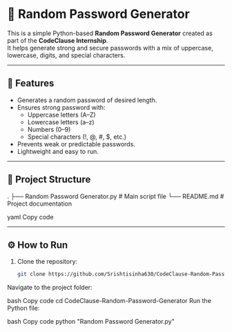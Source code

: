 # 🔐 Random Password Generator

This is a simple Python-based **Random Password Generator** created as part of the **CodeClause Internship**.  
It helps generate strong and secure passwords with a mix of uppercase, lowercase, digits, and special characters.

---

## 🚀 Features
- Generates a random password of desired length.
- Ensures strong password with:
  - Uppercase letters (A–Z)
  - Lowercase letters (a–z)
  - Numbers (0–9)
  - Special characters (!, @, #, $, etc.)
- Prevents weak or predictable passwords.
- Lightweight and easy to run.

---

## 📂 Project Structure
.
├── Random Password Generator.py # Main script file
└── README.md # Project documentation

yaml
Copy code

---

## ⚙️ How to Run
1. Clone the repository:
   ```bash
   git clone https://github.com/Srishtisinha630/CodeClause-Random-Password-Generator.git
Navigate to the project folder:

bash
Copy code
cd CodeClause-Random-Password-Generator
Run the Python file:

bash
Copy code
python "Random Password Generator.py"
